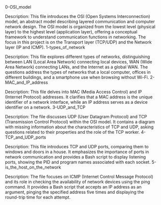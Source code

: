 0-OSI_model

Description:
This file introduces the OSI (Open Systems Interconnection) model, an abstract model describing layered communication and computer network design. The OSI model is organized from the lowest level (physical layer) to the highest level (application layer), offering a conceptual framework to understand communication functions in networking. The focus in this project is on the Transport layer (TCP/UDP) and the Network layer (IP and ICMP).
1-types_of_network

Description:
This file explores different types of networks, distinguishing between LAN (Local Area Network) connecting local devices, WAN (Wide Area Network) connecting LANs, and the Internet as a global WAN. The questions address the types of networks that a local computer, offices in different buildings, and a smartphone use when browsing without Wi-Fi.
2-MAC_and_IP_address

Description:
This file delves into MAC (Media Access Control) and IP (Internet Protocol) addresses. It clarifies that a MAC address is the unique identifier of a network interface, while an IP address serves as a device identifier on a network.
3-UDP_and_TCP

Description:
The file discusses UDP (User Datagram Protocol) and TCP (Transmission Control Protocol) within the OSI model. It contains a diagram with missing information about the characteristics of TCP and UDP, asking questions related to their properties and the role of the TCP worker.
4-TCP_and_UDP_ports

Description:
This file introduces TCP and UDP ports, comparing them to windows and doors in a house. It emphasizes the importance of ports in network communication and provides a Bash script to display listening ports, showing the PID and program names associated with each socket.
5-is_the_host_on_the_network

Description:
The file focuses on ICMP (Internet Control Message Protocol) and its role in checking the availability of network devices using the ping command. It provides a Bash script that accepts an IP address as an argument, pinging the specified address five times and displaying the round-trip time for each attempt.
